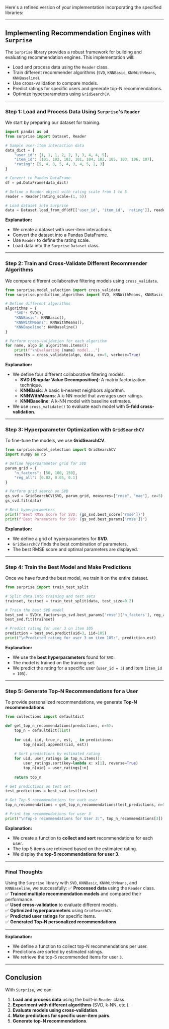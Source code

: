Here's a refined version of your implementation incorporating the specified libraries:

---

## **Implementing Recommendation Engines with `Surprise`**
The `Surprise` library provides a robust framework for building and evaluating recommendation engines. This implementation will:
- Load and process data using the `Reader` class.
- Train different recommender algorithms (`SVD`, `KNNBasic`, `KNNWithMeans`, `KNNBaseline`).
- Use cross-validation to compare models.
- Predict ratings for specific users and generate top-N recommendations.
- Optimize hyperparameters using `GridSearchCV`.

---

### **Step 1: Load and Process Data Using `Surprise`'s `Reader`**
We start by preparing our dataset for training.

```python
import pandas as pd
from surprise import Dataset, Reader

# Sample user-item interaction data
data_dict = {
    "user_id": [1, 1, 1, 2, 2, 3, 3, 4, 4, 5],
    "item_id": [101, 102, 103, 101, 104, 102, 105, 103, 106, 107],
    "rating": [5, 4, 3, 5, 4, 3, 4, 5, 2, 3]
}

# Convert to Pandas DataFrame
df = pd.DataFrame(data_dict)

# Define a Reader object with rating scale from 1 to 5
reader = Reader(rating_scale=(1, 5))

# Load dataset into Surprise
data = Dataset.load_from_df(df[['user_id', 'item_id', 'rating']], reader)
```
**Explanation:**
- We create a dataset with user-item interactions.
- Convert the dataset into a Pandas DataFrame.
- Use `Reader` to define the rating scale.
- Load data into the `Surprise` `Dataset` class.

---

### **Step 2: Train and Cross-Validate Different Recommender Algorithms**
We compare different collaborative filtering models using `cross_validate`.

```python
from surprise.model_selection import cross_validate
from surprise.prediction_algorithms import SVD, KNNWithMeans, KNNBasic, KNNBaseline

# Define different algorithms
algorithms = {
    "SVD": SVD(),
    "KNNBasic": KNNBasic(),
    "KNNWithMeans": KNNWithMeans(),
    "KNNBaseline": KNNBaseline()
}

# Perform cross-validation for each algorithm
for name, algo in algorithms.items():
    print(f"\nEvaluating {name} model...")
    results = cross_validate(algo, data, cv=5, verbose=True)
```
**Explanation:**
- We define four different collaborative filtering models:
  - **SVD (Singular Value Decomposition)**: A matrix factorization technique.
  - **KNNBasic**: A basic k-nearest neighbors algorithm.
  - **KNNWithMeans**: A k-NN model that averages user ratings.
  - **KNNBaseline**: A k-NN model with baseline estimates.
- We use `cross_validate()` to evaluate each model with **5-fold cross-validation**.

---

### **Step 3: Hyperparameter Optimization with `GridSearchCV`**
To fine-tune the models, we use **GridSearchCV**.

```python
from surprise.model_selection import GridSearchCV
import numpy as np

# Define hyperparameter grid for SVD
param_grid = {
    "n_factors": [50, 100, 150],
    "reg_all": [0.02, 0.05, 0.1]
}

# Perform grid search on SVD
gs_svd = GridSearchCV(SVD, param_grid, measures=["rmse", "mae"], cv=5)
gs_svd.fit(data)

# Best hyperparameters
print(f"Best RMSE Score for SVD: {gs_svd.best_score['rmse']}")
print(f"Best Parameters for SVD: {gs_svd.best_params['rmse']}")
```
**Explanation:**
- We define a grid of hyperparameters for **SVD**.
- `GridSearchCV` finds the best combination of parameters.
- The best RMSE score and optimal parameters are displayed.

---

### **Step 4: Train the Best Model and Make Predictions**
Once we have found the best model, we train it on the entire dataset.

```python
from surprise import train_test_split

# Split data into training and test sets
trainset, testset = train_test_split(data, test_size=0.2)

# Train the best SVD model
best_svd = SVD(n_factors=gs_svd.best_params['rmse']['n_factors'], reg_all=gs_svd.best_params['rmse']['reg_all'])
best_svd.fit(trainset)

# Predict rating for user 3 on item 105
prediction = best_svd.predict(uid=3, iid=105)
print("\nPredicted rating for user 3 on item 105:", prediction.est)
```
**Explanation:**
- We use the **best hyperparameters** found for `SVD`.
- The model is trained on the training set.
- We predict the rating for a specific user (`user_id = 3`) and item (`item_id = 105`).

---

### **Step 5: Generate Top-N Recommendations for a User**
To provide personalized recommendations, we generate **Top-N recommendations**.

```python
from collections import defaultdict

def get_top_n_recommendations(predictions, n=5):
    top_n = defaultdict(list)
    
    for uid, iid, true_r, est, _ in predictions:
        top_n[uid].append((iid, est))
    
    # Sort predictions by estimated rating
    for uid, user_ratings in top_n.items():
        user_ratings.sort(key=lambda x: x[1], reverse=True)
        top_n[uid] = user_ratings[:n]
    
    return top_n

# Get predictions on test set
test_predictions = best_svd.test(testset)

# Get Top-5 recommendations for each user
top_n_recommendations = get_top_n_recommendations(test_predictions, n=5)

# Print top recommendations for user 3
print("\nTop-5 recommendations for User 3:", top_n_recommendations[3])
```
**Explanation:**
- We create a function to **collect and sort** recommendations for each user.
- The top 5 items are retrieved based on the estimated rating.
- We display the **top-5 recommendations for user 3**.

---

### **Final Thoughts**
Using the `Surprise` library with `SVD`, `KNNBasic`, `KNNWithMeans`, and `KNNBaseline`, we successfully:
✅ **Processed data** using the `Reader` class.  
✅ **Trained multiple recommendation models** and compared their performance.  
✅ **Used cross-validation** to evaluate different models.  
✅ **Optimized hyperparameters** using `GridSearchCV`.  
✅ **Predicted user ratings** for specific items.  
✅ **Generated Top-N personalized recommendations**.  

---

**Explanation:**
- We define a function to collect top-N recommendations per user.
- Predictions are sorted by estimated ratings.
- We retrieve the top-5 recommended items for user `3`.

---

## **Conclusion**
With `Surprise`, we can:
1. **Load and process data** using the built-in `Reader` class.
2. **Experiment with different algorithms** (SVD, k-NN, etc.).
3. **Evaluate models using cross-validation**.
4. **Make predictions for specific user-item pairs**.
5. **Generate top-N recommendations**.
